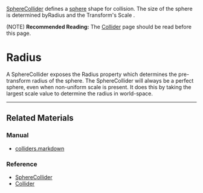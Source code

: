 [SphereCollider](https://github.com/zeroengineteam/ZeroDocs/blob/master/code_reference/class_reference/SphereCollider.markdown) defines a [sphere](https://en.wikipedia.org/wiki/Sphere ) shape for collision. The size of the sphere is determined byRadius  and the Transform's Scale .

(NOTE) **Recommended Reading:** The [Collider](https://github.com/zeroengineteam/ZeroDocs/blob/master/zero_editor_documentation/zeromanual/physics/colliders.markdown) page should be read before this page.

 #  Radius
A SphereCollider exposes the Radius  property which determines the pre-transform radius of the sphere. The SphereCollider will always be a perfect sphere, even when non-uniform scale is present. It does this by taking the largest scale value to determine the radius in world-space.

---
 ##  Related Materials
 ###  Manual
- [colliders.markdown](https://github.com/zeroengineteam/ZeroDocs/blob/master/zero_editor_documentation/zeromanual/physics/colliders.markdown)

 ###  Reference
- [SphereCollider](https://github.com/zeroengineteam/ZeroDocs/blob/master/code_reference/class_reference/SphereCollider.markdown)
- [Collider](https://github.com/zeroengineteam/ZeroDocs/blob/master/code_reference/class_reference/Collider.markdown) 

 